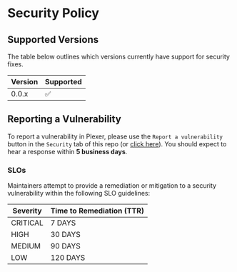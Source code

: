 # Security Policy

## Supported Versions

The table below outlines which versions currently have support for security fixes.

| Version | Supported          |
| ------- | ------------------ |
| 0.0.x   | :white_check_mark: |

## Reporting a Vulnerability

To report a vulnerability in Plexer, please use the `Report a vulnerability` button in the `Security` tab of this repo (or [click here](https://github.com/magneticstain/plexer/security/advisories/new)). You should expect to hear a response within **5 business days**.

### SLOs

Maintainers attempt to provide a remediation or mitigation to a security vulnerability within the following SLO guidelines:

| Severity | Time to Remediation (TTR) |
| -------- | ------------------------- |
| CRITICAL | 7 DAYS                    |
| HIGH     | 30 DAYS                   |
| MEDIUM   | 90 DAYS                   |
| LOW      | 120 DAYS                  |
